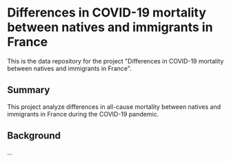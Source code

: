 # Differences in COVID-19 mortality between natives and immigrants in France  

This is the data repository for the project "Differences in COVID-19 mortality between natives and immigrants in France".

## Summary

This project analyze differences in all-cause mortality between natives and immigrants in France during the COVID-19 pandemic.

## Background
...
